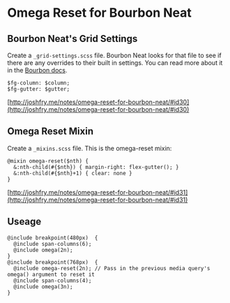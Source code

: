 # Omega Reset for Bourbon Neat

## Bourbon Neat's Grid Settings

Create a `_grid-settings.scss` file. Bourbon Neat looks for that file to see if there are any overrides to their built in settings. You can read more about it in the [Bourbon docs](http://bourbon.io/docs/#flex-grid).

    $fg-column: $column;
    $fg-gutter: $gutter;

[http://joshfry.me/notes/omega-reset-for-bourbon-neat/#id30](http://joshfry.me/notes/omega-reset-for-bourbon-neat/#id30)


## Omega Reset Mixin

Create a `_mixins.scss` file. This is the omega-reset mixin:

    @mixin omega-reset($nth) {
      &:nth-child(#{$nth}) { margin-right: flex-gutter(); }
      &:nth-child(#{$nth}+1) { clear: none }
    }

[http://joshfry.me/notes/omega-reset-for-bourbon-neat/#id31](http://joshfry.me/notes/omega-reset-for-bourbon-neat/#id31)

## Useage

    @include breakpoint(480px)  {
      @include span-columns(6);
      @include omega(2n);
    }
    @include breakpoint(768px)  {
      @include omega-reset(2n); // Pass in the previous media query's omega() argument to reset it
      @include span-columns(4);
      @include omega(3n);
    }
